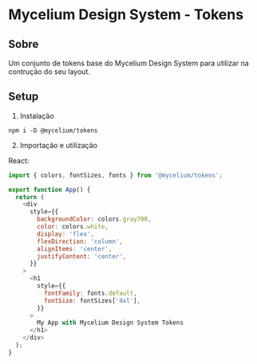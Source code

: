 # Mycelium Design System - Tokens

## Sobre

Um conjunto de tokens base do Mycelium Design System para utilizar na contrução do seu layout.

## Setup

1. Instalação

```
npm i -D @mycelium/tokens
```

2. Importação e utilização

React:

```javascript
import { colors, fontSizes, fonts } from '@mycelium/tokens';

export function App() {
  return (
    <div
      style={{
        backgroundColor: colors.gray700,
        color: colors.white,
        display: 'flex',
        flexDirection: 'column',
        alignItems: 'center',
        justifyContent: 'center',
      }}
    >
      <h1
        style={{
          fontFamily: fonts.default,
          fontSize: fontSizes['4xl'],
        }}
      >
        My App with Mycelium Design System Tokens
      </h1>
    </div>
  );
}
```
